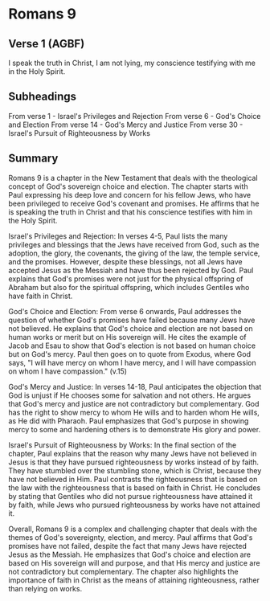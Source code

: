 # Romans 9

## Verse 1 (AGBF)

I speak the truth in Christ, I am not lying, my conscience testifying with me in the Holy Spirit.

## Subheadings

From verse 1 - Israel's Privileges and Rejection
From verse 6 - God's Choice and Election
From verse 14 - God's Mercy and Justice
From verse 30 - Israel's Pursuit of Righteousness by Works

## Summary

Romans 9 is a chapter in the New Testament that deals with the theological concept of God's sovereign choice and election. The chapter starts with Paul expressing his deep love and concern for his fellow Jews, who have been privileged to receive God's covenant and promises. He affirms that he is speaking the truth in Christ and that his conscience testifies with him in the Holy Spirit.

Israel's Privileges and Rejection:
In verses 4-5, Paul lists the many privileges and blessings that the Jews have received from God, such as the adoption, the glory, the covenants, the giving of the law, the temple service, and the promises. However, despite these blessings, not all Jews have accepted Jesus as the Messiah and have thus been rejected by God. Paul explains that God's promises were not just for the physical offspring of Abraham but also for the spiritual offspring, which includes Gentiles who have faith in Christ.

God's Choice and Election:
From verse 6 onwards, Paul addresses the question of whether God's promises have failed because many Jews have not believed. He explains that God's choice and election are not based on human works or merit but on His sovereign will. He cites the example of Jacob and Esau to show that God's election is not based on human choice but on God's mercy. Paul then goes on to quote from Exodus, where God says, "I will have mercy on whom I have mercy, and I will have compassion on whom I have compassion." (v.15)

God's Mercy and Justice:
In verses 14-18, Paul anticipates the objection that God is unjust if He chooses some for salvation and not others. He argues that God's mercy and justice are not contradictory but complementary. God has the right to show mercy to whom He wills and to harden whom He wills, as He did with Pharaoh. Paul emphasizes that God's purpose in showing mercy to some and hardening others is to demonstrate His glory and power.

Israel's Pursuit of Righteousness by Works:
In the final section of the chapter, Paul explains that the reason why many Jews have not believed in Jesus is that they have pursued righteousness by works instead of by faith. They have stumbled over the stumbling stone, which is Christ, because they have not believed in Him. Paul contrasts the righteousness that is based on the law with the righteousness that is based on faith in Christ. He concludes by stating that Gentiles who did not pursue righteousness have attained it by faith, while Jews who pursued righteousness by works have not attained it.

Overall, Romans 9 is a complex and challenging chapter that deals with the themes of God's sovereignty, election, and mercy. Paul affirms that God's promises have not failed, despite the fact that many Jews have rejected Jesus as the Messiah. He emphasizes that God's choice and election are based on His sovereign will and purpose, and that His mercy and justice are not contradictory but complementary. The chapter also highlights the importance of faith in Christ as the means of attaining righteousness, rather than relying on works.